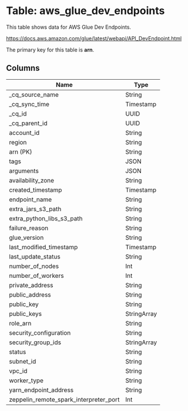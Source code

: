 # Table: aws_glue_dev_endpoints

This table shows data for AWS Glue Dev Endpoints.

https://docs.aws.amazon.com/glue/latest/webapi/API_DevEndpoint.html

The primary key for this table is **arn**.

## Columns

| Name          | Type          |
| ------------- | ------------- |
|_cq_source_name|String|
|_cq_sync_time|Timestamp|
|_cq_id|UUID|
|_cq_parent_id|UUID|
|account_id|String|
|region|String|
|arn (PK)|String|
|tags|JSON|
|arguments|JSON|
|availability_zone|String|
|created_timestamp|Timestamp|
|endpoint_name|String|
|extra_jars_s3_path|String|
|extra_python_libs_s3_path|String|
|failure_reason|String|
|glue_version|String|
|last_modified_timestamp|Timestamp|
|last_update_status|String|
|number_of_nodes|Int|
|number_of_workers|Int|
|private_address|String|
|public_address|String|
|public_key|String|
|public_keys|StringArray|
|role_arn|String|
|security_configuration|String|
|security_group_ids|StringArray|
|status|String|
|subnet_id|String|
|vpc_id|String|
|worker_type|String|
|yarn_endpoint_address|String|
|zeppelin_remote_spark_interpreter_port|Int|